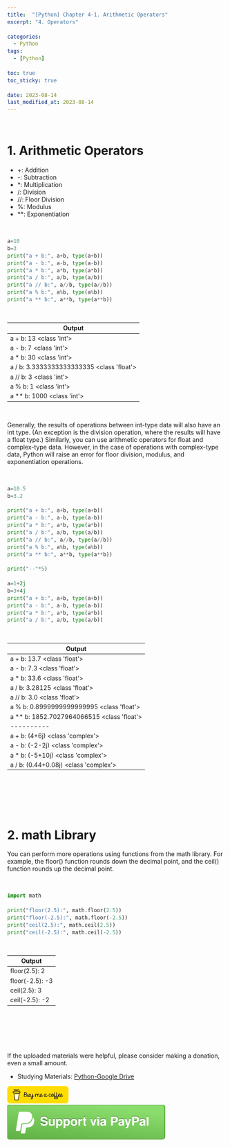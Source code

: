 ```yaml
---
title:  "[Python] Chapter 4-1. Arithmetic Operators"
excerpt: "4. Operators"

categories:
  - Python
tags:
  - [Python]

toc: true
toc_sticky: true
 
date: 2023-08-14
last_modified_at: 2023-08-14
---
```


&nbsp;

# 1. Arithmetic Operators
- +: Addition
- -: Subtraction
- *: Multiplication
- /: Division
- //: Floor Division
- %: Modulus
- **: Exponentiation

&nbsp;

```python
a=10
b=3
print("a + b:", a+b, type(a+b))
print("a - b:", a-b, type(a-b))
print("a * b:", a*b, type(a*b))
print("a / b:", a/b, type(a/b))
print("a // b:", a//b, type(a//b))
print("a % b:", a%b, type(a%b))
print("a ** b:", a**b, type(a**b))
```

&nbsp;

| Output |
|---|
| a + b: 13 <class 'int'> |
| a - b: 7 <class 'int'> |
| a * b: 30 <class 'int'> |
| a / b: 3.3333333333333335 <class 'float'> |
| a // b: 3 <class 'int'> |
| a % b: 1 <class 'int'> |
| a ** b: 1000 <class 'int'> |

&nbsp;

Generally, the results of operations between int-type data will also have an int type. (An exception is the division operation, where the results will have a float type.) Similarly, you can use arithmetic operators for float and complex-type data. However, in the case of operations with complex-type data, Python will raise an error for floor division, modulus, and exponentiation operations.

&nbsp;

```python
a=10.5
b=3.2

print("a + b:", a+b, type(a+b))
print("a - b:", a-b, type(a-b))
print("a * b:", a*b, type(a*b))
print("a / b:", a/b, type(a/b))
print("a // b:", a//b, type(a//b))
print("a % b:", a%b, type(a%b))
print("a ** b:", a**b, type(a**b))

print("--"*5)

a=1+2j
b=3+4j
print("a + b:", a+b, type(a+b))
print("a - b:", a-b, type(a-b))
print("a * b:", a*b, type(a*b))
print("a / b:", a/b, type(a/b))
```

&nbsp;

| Output |
|---|
| a + b: 13.7 <class 'float'> |
| a - b: 7.3 <class 'float'> |
| a * b: 33.6 <class 'float'> |
| a / b: 3.28125 <class 'float'> |
| a // b: 3.0 <class 'float'> |
| a % b: 0.8999999999999995 <class 'float'> |
| a ** b: 1852.7027964066515 <class 'float'> |
| ---------- |
| a + b: (4+6j) <class 'complex'> |
| a - b: (-2-2j) <class 'complex'> |
| a * b: (-5+10j) <class 'complex'> |
| a / b: (0.44+0.08j) <class 'complex'> |

&nbsp;

&nbsp;

&nbsp;

# 2. math Library
You can perform more operations using functions from the math library. For example, the floor() function rounds down the decimal point, and the ceil() function rounds up the decimal point.

&nbsp;

```python
import math

print("floor(2.5):", math.floor(2.5))
print("floor(-2.5):", math.floor(-2.5))
print("ceil(2.5):", math.ceil(2.5))
print("ceil(-2.5):", math.ceil(-2.5))
```

&nbsp;

| Output |
|---|
| floor(2.5): 2 |
| floor(-2.5): -3 |
| ceil(2.5): 3 |
| ceil(-2.5): -2 |

&nbsp;

&nbsp;

&nbsp;

If the uploaded materials were helpful, please consider making a donation, even a small amount.
- Studying Materials: ​[Python-Google Drive](https://drive.google.com/drive/u/3/folders/1btmxn1mWaPy8ZYZvRu2HWbiV2UKsDwLP)

[!["Buy Me A Coffee"](https://raw.githubusercontent.com/Shine-Loi/Shine-Loi.github.io/master/assets/images/Buymeacoffee.png)](https://www.buymeacoffee.com/shine_loi_lee)
[![Support via PayPal](https://raw.githubusercontent.com/Shine-Loi/Shine-Loi.github.io/41d049ca49169c961adde8f77b7d0f6981851ea3/assets/images/Paypal.svg)](https://paypal.me/goldbin0514?country.x=KR&locale.x=ko_KR)
